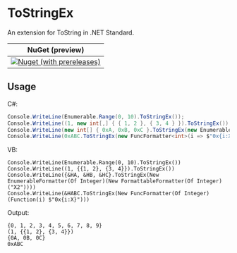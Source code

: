 # ToStringEx
An extension for ToString in .NET Standard.

|NuGet (preview)|
|-|
|[![Nuget (with prereleases)](https://img.shields.io/nuget/vpre/ToStringEx.svg)](https://www.nuget.org/packages/ToStringEx/)|
## Usage
C#:
``` csharp
Console.WriteLine(Enumerable.Range(0, 10).ToStringEx());
Console.WriteLine((1, new int[,] { { 1, 2 }, { 3, 4 } }).ToStringEx());
Console.WriteLine(new int[] { 0xA, 0xB, 0xC }.ToStringEx(new EnumerableFormatter<int>(new FormattableFormatter<int>("X2"))));
Console.WriteLine(0xABC.ToStringEx(new FuncFormatter<int>(i => $"0x{i:X}")));
```
VB:
``` vbnet
Console.WriteLine(Enumerable.Range(0, 10).ToStringEx())
Console.WriteLine((1, {{1, 2}, {3, 4}}).ToStringEx())
Console.WriteLine({&HA, &HB, &HC}.ToStringEx(New EnumerableFormatter(Of Integer)(New FormattableFormatter(Of Integer)("X2"))))
Console.WriteLine(&HABC.ToStringEx(New FuncFormatter(Of Integer)(Function(i) $"0x{i:X}")))
```
Output:
```
{0, 1, 2, 3, 4, 5, 6, 7, 8, 9}
(1, {{1, 2}, {3, 4}})
{0A, 0B, 0C}
0xABC
```
